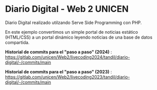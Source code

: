# Diario Digital - Web 2 UNICEN
Diario Digital realizado utilzando Serve Side Programming con PHP.

En este ejemplo convertimos un simple portal de noticias estático (HTML/CSS) a un portal dinámico leyendo noticias de una base de datos compartida.

**Historial de commits para el "paso a paso" (2024)** :
https://gitlab.com/unicen/Web2/livecoding2024/tandil/diario-digital/-/commits/main

**Historial de commits para el "paso a paso" (2023)** :
https://gitlab.com/unicen/Web2/livecoding2023/tandil/diario-digital/-/commits/main
